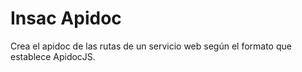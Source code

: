 # Insac Apidoc

Crea el apidoc de las rutas de un servicio web según el formato que establece ApidocJS.
